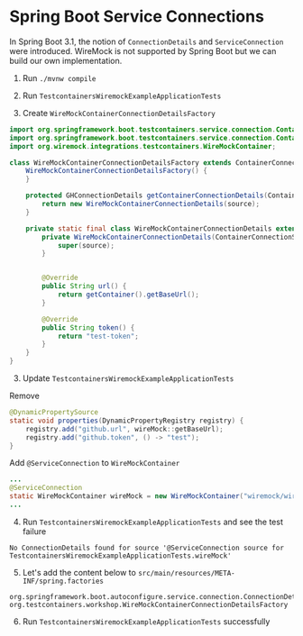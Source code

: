 # Spring Boot Service Connections

In Spring Boot 3.1, the notion of `ConnectionDetails` and `ServiceConnection` were introduced.
WireMock is not supported by Spring Boot but we can build our own implementation.

1. Run `./mvnw compile`

1. Run `TestcontainersWiremockExampleApplicationTests`

2. Create `WireMockContainerConnectionDetailsFactory`

```java
import org.springframework.boot.testcontainers.service.connection.ContainerConnectionDetailsFactory;
import org.springframework.boot.testcontainers.service.connection.ContainerConnectionSource;
import org.wiremock.integrations.testcontainers.WireMockContainer;

class WireMockContainerConnectionDetailsFactory extends ContainerConnectionDetailsFactory<WireMockContainer, GHConnectionDetails> {
    WireMockContainerConnectionDetailsFactory() {
    }

    protected GHConnectionDetails getContainerConnectionDetails(ContainerConnectionSource<WireMockContainer> source) {
        return new WireMockContainerConnectionDetails(source);
    }

    private static final class WireMockContainerConnectionDetails extends ContainerConnectionDetails<WireMockContainer> implements GHConnectionDetails {
        private WireMockContainerConnectionDetails(ContainerConnectionSource<WireMockContainer> source) {
            super(source);
        }


        @Override
        public String url() {
            return getContainer().getBaseUrl();
        }

        @Override
        public String token() {
            return "test-token";
        }
    }
}
```

3. Update `TestcontainersWiremockExampleApplicationTests`

Remove

```java
@DynamicPropertySource
static void properties(DynamicPropertyRegistry registry) {
    registry.add("github.url", wireMock::getBaseUrl);
    registry.add("github.token", () -> "test");
}
```

Add `@ServiceConnection` to `WireMockContainer`

```java
...
@ServiceConnection
static WireMockContainer wireMock = new WireMockContainer("wiremock/wiremock:3.2.0-alpine")
...		
```

4. Run `TestcontainersWiremockExampleApplicationTests` and see the test failure

```
No ConnectionDetails found for source '@ServiceConnection source for TestcontainersWiremockExampleApplicationTests.wireMock'
```

5. Let's add the content below to `src/main/resources/META-INF/spring.factories`

```
org.springframework.boot.autoconfigure.service.connection.ConnectionDetailsFactory=\
org.testcontainers.workshop.WireMockContainerConnectionDetailsFactory
```

6. Run `TestcontainersWiremockExampleApplicationTests` successfully
